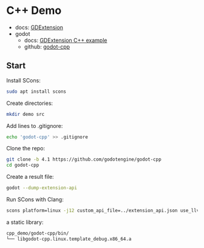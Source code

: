 # C++ Demo

- docs: [GDExtension](/docs/gdextension.md)
- godot
  - docs: [GDExtension C++ example](https://docs.godotengine.org/en/stable/tutorials/scripting/gdextension/gdextension_cpp_example.html)
  - github: [godot-cpp](https://github.com/godotengine/godot-cpp)

## Start

Install SCons:

```bash
sudo apt install scons
```

Create directories:

```bash
mkdir demo src
```

Add lines to .gitignore:

```bash
echo 'godot-cpp' >> .gitignore
```

Clone the repo:

```bash
git clone -b 4.1 https://github.com/godotengine/godot-cpp
cd godot-cpp
```

Create a result file:

```bash
godot --dump-extension-api
```

Run SCons with Clang:

```bash
scons platform=linux -j12 custom_api_file=../extension_api.json use_llvm=yes
```

a static library:

```bash
cpp_demo/godot-cpp/bin/
└── libgodot-cpp.linux.template_debug.x86_64.a
```


